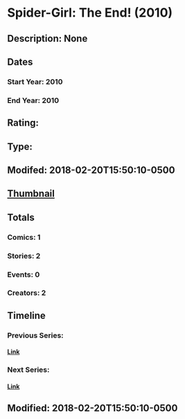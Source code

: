 # Spider-Girl: The End! (2010)
## Description: None
## Dates
### Start Year: 2010
### End Year: 2010
## Rating: 
## Type: 
## Modifed: 2018-02-20T15:50:10-0500
## [Thumbnail](http://i.annihil.us/u/prod/marvel/i/mg/7/c0/5a8c89f93769a.jpg)
## Totals
### Comics: 1
### Stories: 2
### Events: 0
### Creators: 2
## Timeline
### Previous Series: 
#### [Link]()
### Next Series: 
#### [Link]()
## Modified: 2018-02-20T15:50:10-0500